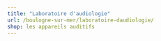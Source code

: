 ```yaml
---
title: "Laboratoire d'audiologie"
url: /boulogne-sur-mer/laboratoire-daudiologie/
shop: les appareils auditifs
---
```


